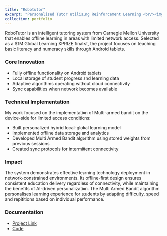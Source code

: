 ```yaml
---
title: "Robotutor"
excerpt: "Personalised Tutor utilising Reinforcement Learning <br/><img src='/images/robotutor.jpg'>"
collection: portfolio
---
```

RoboTutor is an intelligent tutoring system from Carnegie Mellon University that enables offline learning in areas with limited network access. Selected as a $1M Global Learning XPRIZE finalist, the project focuses on teaching basic literacy and numeracy skills through Android tablets.

### Core Innovation
* Fully offline functionality on Android tablets
* Local storage of student progress and learning data
* Adaptive algorithms operating without cloud connectivity
* Sync capabilities when network becomes available

### Technical Implementation
My work focused on the implementation of Multi-armed bandit on the device-side for limited access conditions:
* Built personalized hybrid local-global learning model
* Implemented offline data storage and analytics
* Developed Multi Armed Bandit algorithm using stored weights from previous sessions
* Created sync protocols for intermittent connectivity

### Impact
The system demonstrates effective learning technology deployment in network-constrained environments. Its offline-first design ensures consistent education delivery regardless of connectivity, while maintaining the benefits of AI-driven personalization. The Multi Armed Bandit algorithm personalises learning experience for students by adapting difficulty, speed and repititions based on individual performance. 

### Documentation
- [Project Link](https://www.cmu.edu/scs/robotutor/global-learning-xprize/index.html)
- [Code](https://github.com/RoboTutorLLC/RoboTutor_2020)
